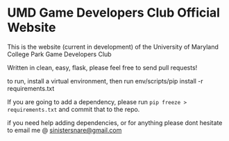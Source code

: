 # UMD Game Developers Club Official Website #


This is the website (current in development) of the University of Maryland College Park Game Developers Club

Written in clean, easy, flask, please feel free to send pull requests!

to run, install a virtual environment, then run env/scripts/pip install -r requirements.txt

If you are going to add a dependency, please run `pip freeze > requirements.txt` and commit that to the repo.

if you need help adding dependencies, or for anything please dont hesitate to email me @ sinistersnare@gmail.com
